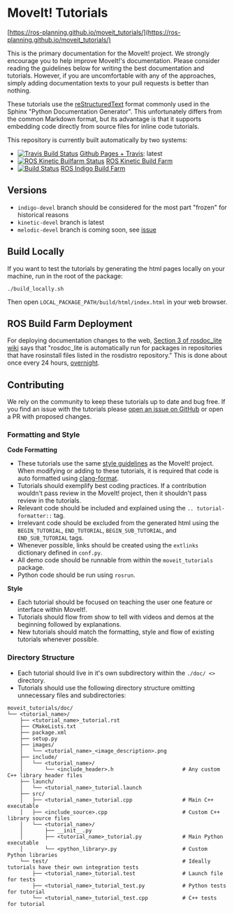 # MoveIt! Tutorials

[https://ros-planning.github.io/moveit_tutorials/](https://ros-planning.github.io/moveit_tutorials/)

This is the primary documentation for the MoveIt! project. We strongly encourage you to help improve MoveIt!'s documentation. Please consider reading the guidelines below for writing the best documentation and tutorials. However, if you are uncomfortable with any of the approaches, simply adding documentation texts to your pull requests is better than nothing.

These tutorials use the [reStructuredText](http://www.sphinx-doc.org/en/stable/rest.html) format commonly used in the Sphinx "Python Documentation Generator". This unfortunately differs from the common Markdown format, but its advantage is that it supports embedding code directly from source files for inline code tutorials.

This repository is currently built automatically by two systems:
- [![Travis Build Status](https://travis-ci.org/ros-planning/moveit_tutorials.svg?branch=master)](https://travis-ci.org/ros-planning/moveit_tutorials) [Github Pages + Travis](https://ros-planning.github.io/moveit_tutorials/): latest
- [![ROS Kinetic Builfarm Status](http://build.ros.org/buildStatus/icon?job=Kdoc__moveit_tutorials__ubuntu_xenial_amd64)](http://build.ros.org/job/Kdoc__moveit_tutorials__ubuntu_xenial_amd64/) [ROS Kinetic Build Farm](http://docs.ros.org/kinetic/api/moveit_tutorials/html/)
- [![Build Status](http://build.ros.org/buildStatus/icon?job=Idoc__moveit_tutorials__ubuntu_trusty_amd64)](http://build.ros.org/job/Idoc__moveit_tutorials__ubuntu_trusty_amd64/) [ROS Indigo Build Farm](http://docs.ros.org/indigo/api/moveit_tutorials/html/)




## Versions

- ``indigo-devel`` branch should be considered for the most part "frozen" for historical reasons
- ``kinetic-devel`` branch is latest
- ``melodic-devel`` branch is coming soon, see [issue](https://github.com/ros-planning/moveit_tutorials/issues/230)

## Build Locally

If you want to test the tutorials by generating the html pages locally on your machine, run in the root of the package:

    ./build_locally.sh

Then open ``LOCAL_PACKAGE_PATH/build/html/index.html`` in your web browser.

## ROS Build Farm Deployment

For deploying documentation changes to the web, [Section 3 of rosdoc_lite wiki](http://wiki.ros.org/rosdoc_lite) says that "rosdoc_lite is automatically run for packages in repositories that have rosinstall files listed in the rosdistro repository." This is done about once every 24 hours, [overnight](http://wiki.ros.org/rosdistro/Tutorials/Indexing%20Your%20ROS%20Repository%20for%20Documentation%20Generation).

## Contributing

We rely on the community to keep these tutorials up to date and bug free. If you find an issue with the tutorials please [open an issue on GitHub](https://github.com/ros-planning/moveit_tutorials/issues/new) or open a PR with proposed changes.

### Formatting and Style

**Code Formatting**

* These tutorials use the same [style guidelines](http://moveit.ros.org/documentation/contributing/code/) as the MoveIt! project. When modifying or adding to these tutorials, it is required that code is auto formatted using [clang-format](http://moveit.ros.org/documentation/contributing/code/).
* Tutorials should exemplify best coding practices. If a contribution wouldn't pass review in the MoveIt! project, then it shouldn't pass review in the tutorials.
* Relevant code should be included and explained using the ``.. tutorial-formatter::`` tag.
* Irrelevant code should be excluded from the generated html using the ``BEGIN_TUTORIAL``, ``END_TUTORIAL``, ``BEGIN_SUB_TUTORIAL``, and ``END_SUB_TUTORIAL`` tags.
* Whenever possible, links should be created using the ``extlinks`` dictionary defined in ``conf.py``.
* All demo code should be runnable from within the ``moveit_tutorials`` package.
* Python code should be run using ``rosrun``.

**Style**

* Each tutorial should be focused on teaching the user one feature or interface within MoveIt!.
* Tutorials should flow from show to tell with videos and demos at the beginning followed by explanations.
* New tutorials should match the formatting, style and flow of existing tutorials whenever possible.

### Directory Structure

* Each tutorial should live in it's own subdirectory within the `./doc/ <>` directory.
* Tutorials should use the following directory structure omitting unnecessary files and subdirectories:

```
moveit_tutorials/doc/
└── <tutorial_name>/
    ├── <tutorial_name>_tutorial.rst
    ├── CMakeLists.txt
    ├── package.xml
    ├── setup.py
    ├── images/
    │   └── <tutorial_name>_<image_description>.png
    ├── include/
    │   └── <tutorial_name>/
    │       └── <include_header>.h                      # Any custom C++ library header files
    ├── launch/
    │   └── <tutorial_name>_tutorial.launch
    ├── src/
    │   ├── <tutorial_name>_tutorial.cpp                # Main C++ executable
    │   ├── <include_source>.cpp                        # Custom C++ library source files
    │   └── <tutorial_name>/
    │       ├── __init__.py
    │       ├── <tutorial_name>_tutorial.py             # Main Python executable
    │       └── <python_library>.py                     # Custom Python libraries
    └── test/                                           # Ideally tutorials have their own integration tests
        ├── <tutorial_name>_tutorial.test               # Launch file for tests
        ├── <tutorial_name>_tutorial_test.py            # Python tests for tutorial
        └── <tutorial_name>_tutorial_test.cpp           # C++ tests for tutorial
```
